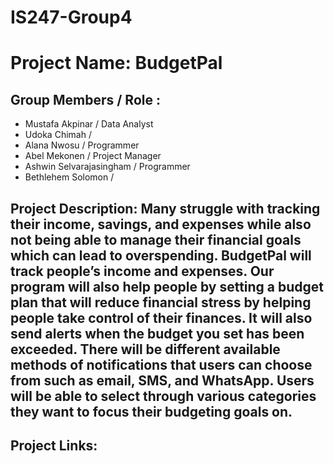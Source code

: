 # IS247-Group4 
# Project Name: BudgetPal
## Group Members / Role : 
- Mustafa Akpinar / Data Analyst
- Udoka Chimah  / 
- Alana Nwosu / Programmer
- Abel Mekonen / Project Manager
- Ashwin Selvarajasingham / Programmer
- Bethlehem Solomon /
                
## Project Description: Many struggle with tracking their income, savings, and expenses while also not being able to manage their financial goals which can lead to overspending. BudgetPal will track people’s income and expenses. Our program will also help people by setting a budget plan that will reduce financial stress by helping people take control of their finances. It will also send alerts when the budget you set has been exceeded. There will be different available methods of notifications that users can choose from such as email, SMS, and WhatsApp. Users will be able to select through various categories they want to focus their budgeting goals on.
## Project Links: 
